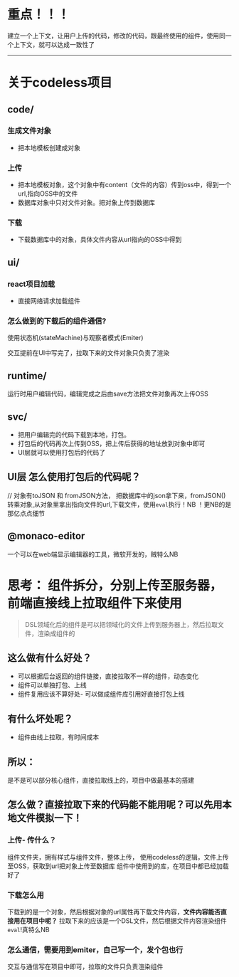# 重点！！！

建立一个上下文，让用户上传的代码，修改的代码，跟最终使用的组件，使用同一个上下文，就可以达成一致性了
***

# 关于codeless项目
## code/
### 生成文件对象
* 把本地模板创建成对象

### 上传
* 把本地模板对象，这个对象中有content（文件的内容）传到oss中，得到一个url,指向OSS中的文件
* 数据库对象中只对文件对象。把对象上传到数据库

### 下载
* 下载数据库中的对象，具体文件内容从url指向的OSS中得到

## ui/
### react项目加载
* 直接网络请求加载组件

### 怎么做到的下载后的组件通信?
  
  使用状态机(stateMachine)与观察者模式(Emiter) 
  
  交互提前在UI中写完了，拉取下来的文件对象只负责了渲染


## runtime/
运行时用户编辑代码，编辑完成之后由save方法把文件对象再次上传OSS


## svc/

* 把用户编辑完的代码下载到本地，打包。
* 打包后的代码再次上传到OSS，把上传后获得的地址放到对象中即可
* UI层就可以使用打包后的代码了


## UI层 怎么使用打包后的代码呢？
  // 对象有toJSON 和 fromJSON方法，
  把数据库中的json拿下来，fromJSON()转乘对象,从对象里拿出指向文件的url,下载文件，使用`eval`执行！NB
  ！更NB的是那亿点点细节

## @monaco-editor
一个可以在web端显示编辑器的工具，微软开发的，贼特么NB


# 思考： 组件拆分，分别上传至服务器，前端直接线上拉取组件下来使用

> DSL领域化后的组件是可以把领域化的文件上传到服务器上，然后拉取文件，渲染成组件的

## 这么做有什么好处？

  * 可以根据后台返回的组件链接，直接拉取不一样的组件，动态变化
  * 组件可以单独打包、上线
  * 组件复用应该不算好处- 可以做成组件库引用好直接打包上线

## 有什么坏处呢？

  * 组件由线上拉取，有时间成本

## 所以：

是不是可以部分核心组件，直接拉取线上的，项目中做最基本的搭建

## 怎么做？直接拉取下来的代码能不能用呢？**可以先用本地文件模拟一下！**

### 上传- 传什么？

  组件文件夹，拥有样式与组件文件，整体上传，
  使用codeless的逻辑，文件上传至OSS，获取到url把对象上传至数据库
  组件中使用到的库，在项目中都已经加载好了

### 下载怎么用
  下载到的是一个对象，然后根据对象的url属性再下载文件内容，**文件内容能否直接用在项目中呢？**
  拉取下来的应该是一个DSL文件，然后根据文件内容渲染组件
  `eval`!真特么NB
### 怎么通信，需要用到emiter，自己写一个，发个包也行
 
  交互与通信写在项目中即可，拉取的文件只负责渲染组件